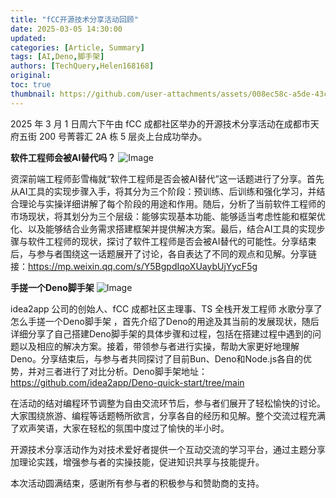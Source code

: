 ```yaml
---
title: "fCC开源技术分享活动回顾"
date: 2025-03-05 14:30:00
updated: 
categories: [Article, Summary]
tags: [AI,Deno,脚手架]
authors: [TechQuery,Helen168168]
original: 
toc: true
thumbnail: https://github.com/user-attachments/assets/008ec58c-a5de-43cd-baa0-b954435d188c
---
```


2025 年 3 月 1 日周六下午由 fCC 成都社区举办的开源技术分享活动在成都市天府五街 200 号菁蓉汇 2A 栋 5 层炎上台成功举办。

**软件工程师会被AI替代吗？**
![Image](https://github.com/user-attachments/assets/4c65246f-43f4-4efe-92a1-df1274a95f81)

资深前端工程师彭雪梅就“软件工程师是否会被AI替代”这一话题进行了分享。首先从AI工具的实现步骤入手，将其分为三个阶段：预训练、后训练和强化学习，并结合理论与实操详细讲解了每个阶段的用途和作用。随后，分析了当前软件工程师的市场现状，将其划分为三个层级：能够实现基本功能、能够适当考虑性能和框架优化、以及能够结合业务需求搭建框架并提供解决方案。最后，结合AI工具的实现步骤与软件工程师的现状，探讨了软件工程师是否会被AI替代的可能性。分享结束后，与参与者围绕这一话题展开了讨论，各自表达了不同的观点和见解。分享链接：https://mp.weixin.qq.com/s/Y5BgpdIqoXUaybUjYycF5g

**手搓一个Deno脚手架**
![Image](https://github.com/user-attachments/assets/f8b4219c-349f-4ba6-aac8-150c745a0630)

idea2app 公司的创始人、fCC 成都社区主理事、TS 全栈开发工程师 水歌分享了怎么手搓一个Deno脚手架 ，首先介绍了Deno的用途及其当前的发展现状，随后详细分享了自己搭建Deno脚手架的具体步骤和过程，包括在搭建过程中遇到的问题以及相应的解决方案。接着，带领参与者进行实操，帮助大家更好地理解Deno。分享结束后，与参与者共同探讨了目前Bun、Deno和Node.js各自的优势，并对三者进行了对比分析。Deno脚手架地址：https://github.com/idea2app/Deno-quick-start/tree/main

在活动的结对编程环节调整为自由交流环节后，参与者们展开了轻松愉快的讨论。大家围绕旅游、编程等话题畅所欲言，分享各自的经历和见解。整个交流过程充满了欢声笑语，大家在轻松的氛围中度过了愉快的半小时。

开源技术分享活动作为对技术爱好者提供一个互动交流的学习平台，通过主题分享加理论实践，增强参与者的实操技能，促进知识共享与技能提升。

本次活动圆满结束，感谢所有参与者的积极参与和赞助商的支持。
